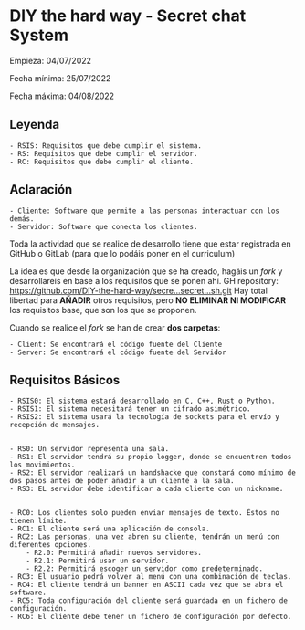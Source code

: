 # DIY the hard way - Secret chat System

Empieza: 04/07/2022

Fecha mínima: 25/07/2022

Fecha máxima: 04/08/2022

## Leyenda

	- RSIS: Requisitos que debe cumplir el sistema.
	- RS: Requisitos que debe cumplir el servidor.
	- RC: Requisitos que debe cumplir el cliente.

## Aclaración

	- Cliente: Software que permite a las personas interactuar con los demás.
	- Servidor: Software que conecta los clientes.

Toda la actividad que se realice de desarrollo tiene que estar registrada en GitHub o GitLab (para que lo podáis poner en el curriculum)

La idea es que desde la organización que se ha creado, hagáis un _fork_ y desarrollareis en base a los requisitos que se ponen ahí.
GH repository: https://github.com/DIY-the-hard-way/secre...secret...sh.git
Hay total libertad para **AÑADIR** otros requisitos, pero **NO ELIMINAR NI MODIFICAR** los requisitos base, que son los que se proponen.

Cuando se realice el _fork_ se han de crear **dos carpetas**:

	- Client: Se encontrará el código fuente del Cliente
	- Server: Se encontrará el código fuente del Servidor

## Requisitos Básicos

	- RSIS0: El sistema estará desarrollado en C, C++, Rust o Python.
	- RSIS1: El sistema necesitará tener un cifrado asimétrico.
	- RSIS2: El sistema usará la tecnología de sockets para el envío y recepción de mensajes.


	- RS0: Un servidor representa una sala.
	- RS1: El servidor tendrá su propio logger, donde se encuentren todos los movimientos.
	- RS2: El servidor realizará un handshacke que constará como mínimo de dos pasos antes de poder añadir a un cliente a la sala.
	- RS3: EL servidor debe identificar a cada cliente con un nickname.


	- RC0: Los clientes solo pueden enviar mensajes de texto. Éstos no tienen límite.
	- RC1: El cliente será una aplicación de consola.
	- RC2: Las personas, una vez abren su cliente, tendrán un menú con diferentes opciones.
		- R2.0: Permitirá añadir nuevos servidores.
		- R2.1: Permitirá usar un servidor.
		- R2.2: Permitirá escoger un servidor como predeterminado.
	- RC3: El usuario podrá volver al menú con una combinación de teclas.
	- RC4: El cliente tendrá un banner en ASCII cada vez que se abra el software.
	- RC5: Toda configuración del cliente será guardada en un fichero de configuración.
	- RC6: El cliente debe tener un fichero de configuración por defecto.
